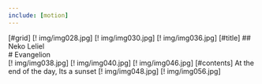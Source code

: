 ```yaml
---
include: [motion]
---
```


[#grid]
    [! img/img028.jpg]
    [! img/img030.jpg]
    [! img/img036.jpg]
    [#title]
            ## Neko Leliel  
            # Evangelion  
    [! img/img038.jpg]
    [! img/img040.jpg]
    [! img/img046.jpg]
    [#contents]
            At the end of the day, Its a sunset
    [! img/img048.jpg]
    [! img/img056.jpg]
